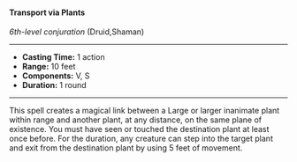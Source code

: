#### Transport via Plants
*6th-level conjuration* (Druid,Shaman)
___
- **Casting Time:** 1 action
- **Range:** 10 feet
- **Components:** V, S
- **Duration:** 1 round
---
This spell creates a magical link between a Large or larger inanimate plant within range and another plant, at any distance, on the same plane of existence. You must have seen or touched the destination plant at least once before. For the duration, any creature can step into the target plant and exit from the destination plant by using 5 feet of movement.
